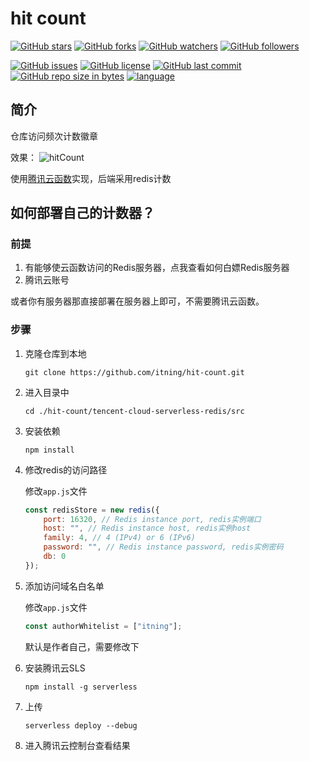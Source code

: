 # hit count

[![GitHub stars](https://img.shields.io/github/stars/itning/hit-count.svg?style=social&label=Stars)](https://github.com/itning/hit-count/stargazers)
[![GitHub forks](https://img.shields.io/github/forks/itning/hit-count.svg?style=social&label=Fork)](https://github.com/itning/hit-count/network/members)
[![GitHub watchers](https://img.shields.io/github/watchers/itning/hit-count.svg?style=social&label=Watch)](https://github.com/itning/hit-count/watchers)
[![GitHub followers](https://img.shields.io/github/followers/itning.svg?style=social&label=Follow)](https://github.com/itning?tab=followers)

[![GitHub issues](https://img.shields.io/github/issues/itning/hit-count.svg)](https://github.com/itning/hit-count/issues)
[![GitHub license](https://img.shields.io/github/license/itning/hit-count.svg)](https://github.com/itning/hit-count/blob/master/LICENSE)
[![GitHub last commit](https://img.shields.io/github/last-commit/itning/hit-count.svg)](https://github.com/itning/hit-count/commits)
[![GitHub repo size in bytes](https://img.shields.io/github/repo-size/itning/hit-count.svg)](https://github.com/itning/hit-count)
[![language](https://img.shields.io/badge/language-JavaScript-green.svg)](https://github.com/itning/hit-count)

## 简介

仓库访问频次计数徽章

效果：
![hitCount](https://hitcount.itning.top?u=itning&r=hit-count)



使用[腾讯云函数](https://console.cloud.tencent.com/scf/)实现，后端采用redis计数

## 如何部署自己的计数器？

### 前提

1. 有能够使云函数访问的Redis服务器，点我查看如何白嫖Redis服务器
2. 腾讯云账号

或者你有服务器那直接部署在服务器上即可，不需要腾讯云函数。

### 步骤

1. 克隆仓库到本地

   `git clone https://github.com/itning/hit-count.git`

2. 进入目录中

   `cd ./hit-count/tencent-cloud-serverless-redis/src`

3. 安装依赖

   `npm install`

4. 修改redis的访问路径

   修改`app.js`文件

   ```javascript
   const redisStore = new redis({
       port: 16320, // Redis instance port, redis实例端口
       host: "", // Redis instance host, redis实例host
       family: 4, // 4 (IPv4) or 6 (IPv6)
       password: "", // Redis instance password, redis实例密码
       db: 0
   });
   ```

5. 添加访问域名白名单

   修改`app.js`文件

   ```javascript
   const authorWhitelist = ["itning"];
   ```

   默认是作者自己，需要修改下

6. 安装腾讯云SLS

   `npm install -g serverless`

7. 上传

   `serverless deploy --debug`

8. 进入腾讯云控制台查看结果